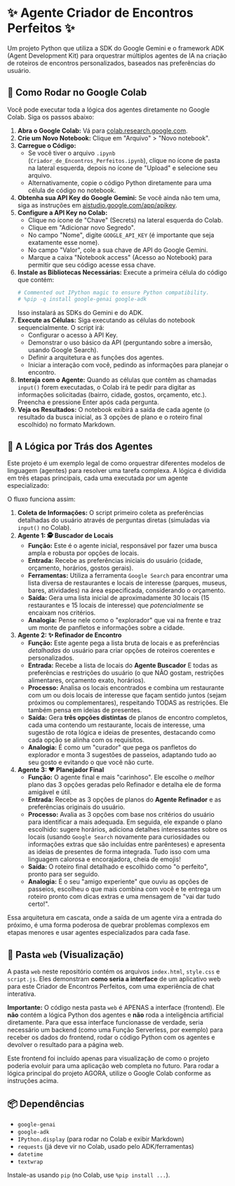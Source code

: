 # ✨ Agente Criador de Encontros Perfeitos ✨

Um projeto Python que utiliza a SDK do Google Gemini e o framework ADK (Agent Development Kit) para orquestrar múltiplos agentes de IA na criação de roteiros de encontros personalizados, baseados nas preferências do usuário.

## 🚀 Como Rodar no Google Colab

Você pode executar toda a lógica dos agentes diretamente no Google Colab. Siga os passos abaixo:

1.  **Abra o Google Colab:** Vá para [colab.research.google.com](https://colab.research.google.com/).
2.  **Crie um Novo Notebook:** Clique em "Arquivo" > "Novo notebook".
3.  **Carregue o Código:**
    * Se você tiver o arquivo `.ipynb` (`Criador_de_Encontros_Perfeitos.ipynb`), clique no ícone de pasta na lateral esquerda, depois no ícone de "Upload" e selecione seu arquivo.
    * Alternativamente, copie o código Python diretamente para uma célula de código no notebook.
4.  **Obtenha sua API Key do Google Gemini:** Se você ainda não tem uma, siga as instruções em [aistudio.google.com/app/apikey](https://aistudio.google.com/app/apikey).
5.  **Configure a API Key no Colab:**
    * Clique no ícone de "Chave" (Secrets) na lateral esquerda do Colab.
    * Clique em "Adicionar novo Segredo".
    * No campo "Nome", digite `GOOGLE_API_KEY` (é importante que seja exatamente esse nome).
    * No campo "Valor", cole a sua chave de API do Google Gemini.
    * Marque a caixa "Notebook access" (Acesso ao Notebook) para permitir que seu código acesse essa chave.
6.  **Instale as Bibliotecas Necessárias:** Execute a primeira célula do código que contém:
    ```python
    # Commented out IPython magic to ensure Python compatibility.
    # %pip -q install google-genai google-adk
    ```
    Isso instalará as SDKs do Gemini e do ADK.
7.  **Execute as Células:** Siga executando as células do notebook sequencialmente. O script irá:
    * Configurar o acesso à API Key.
    * Demonstrar o uso básico da API (perguntando sobre a imersão, usando Google Search).
    * Definir a arquitetura e as funções dos agentes.
    * Iniciar a interação com você, pedindo as informações para planejar o encontro.
8.  **Interaja com o Agente:** Quando as células que contêm as chamadas `input()` forem executadas, o Colab irá te pedir para digitar as informações solicitadas (bairro, cidade, gostos, orçamento, etc.). Preencha e pressione Enter após cada pergunta.
9.  **Veja os Resultados:** O notebook exibirá a saída de cada agente (o resultado da busca inicial, as 3 opções de plano e o roteiro final escolhido) no formato Markdown.

## 🧠 A Lógica por Trás dos Agentes

Este projeto é um exemplo legal de como orquestrar diferentes modelos de linguagem (agentes) para resolver uma tarefa complexa. A lógica é dividida em três etapas principais, cada uma executada por um agente especializado:

O fluxo funciona assim:

1.  **Coleta de Informações:** O script primeiro coleta as preferências detalhadas do usuário através de perguntas diretas (simuladas via `input()` no Colab).
2.  **Agente 1: 🕵️ Buscador de Locais**
    * **Função:** Este é o agente inicial, responsável por fazer uma busca ampla e robusta por opções de locais.
    * **Entrada:** Recebe as preferências iniciais do usuário (cidade, orçamento, horários, gostos gerais).
    * **Ferramentas:** Utiliza a ferramenta `Google Search` para encontrar uma lista diversa de restaurantes e locais de interesse (parques, museus, bares, atividades) na área especificada, considerando o orçamento.
    * **Saída:** Gera uma lista inicial de aproximadamente 30 locais (15 restaurantes e 15 locais de interesse) que *potencialmente* se encaixam nos critérios.
    * **Analogia:** Pense nele como o "explorador" que vai na frente e traz um monte de panfletos e informações sobre a cidade.
3.  **Agente 2: ✨ Refinador de Encontro**
    * **Função:** Este agente pega a lista bruta de locais e as preferências *detalhadas* do usuário para criar opções de roteiros coerentes e personalizados.
    * **Entrada:** Recebe a lista de locais do **Agente Buscador** E todas as preferências e restrições do usuário (o que NÃO gostam, restrições alimentares, orçamento exato, horários).
    * **Processo:** Analisa os locais encontrados e combina um restaurante com um ou dois locais de interesse que façam sentido juntos (sejam próximos ou complementares), respeitando TODAS as restrições. Ele também pensa em ideias de presentes.
    * **Saída:** Gera **três opções distintas** de planos de encontro completos, cada uma contendo um restaurante, locais de interesse, uma sugestão de rota lógica e ideias de presentes, destacando como cada opção se alinha com os requisitos.
    * **Analogia:** É como um "curador" que pega os panfletos do explorador e monta 3 sugestões de passeios, adaptando tudo ao seu gosto e evitando o que você não curte.
4.  **Agente 3: ❤️ Planejador Final**
    * **Função:** O agente final e mais "carinhoso". Ele escolhe o *melhor* plano das 3 opções geradas pelo Refinador e detalha ele de forma amigável e útil.
    * **Entrada:** Recebe as 3 opções de planos do **Agente Refinador** e as preferências originais do usuário.
    * **Processo:** Avalia as 3 opções com base nos critérios do usuário para identificar a mais adequada. Em seguida, ele expande o plano escolhido: sugere horários, adiciona detalhes interessantes sobre os locais (usando `Google Search` novamente para curiosidades ou informações extras que são incluídas entre parênteses) e apresenta as ideias de presentes de forma integrada. Tudo isso com uma linguagem calorosa e encorajadora, cheia de emojis!
    * **Saída:** O roteiro final detalhado e escolhido como "o perfeito", pronto para ser seguido.
    * **Analogia:** É o seu "amigo experiente" que ouviu as opções de passeios, escolheu o que mais combina com você e te entrega um roteiro pronto com dicas extras e uma mensagem de "vai dar tudo certo!".

Essa arquitetura em cascata, onde a saída de um agente vira a entrada do próximo, é uma forma poderosa de quebrar problemas complexos em etapas menores e usar agentes especializados para cada fase.

## 📁 Pasta `web` (Visualização)

A pasta `web` neste repositório contém os arquivos `index.html`, `style.css` e `script.js`. Eles demonstram **como seria a interface** de um aplicativo web para este Criador de Encontros Perfeitos, com uma experiência de chat interativa.

**Importante:** O código nesta pasta `web` é APENAS a interface (frontend). Ele **não** contém a lógica Python dos agentes e **não** roda a inteligência artificial diretamente. Para que essa interface funcionasse de verdade, seria necessário um backend (como uma Função Serverless, por exemplo) para receber os dados do frontend, rodar o código Python com os agentes e devolver o resultado para a página web.

Este frontend foi incluído apenas para visualização de como o projeto poderia evoluir para uma aplicação web completa no futuro. Para rodar a lógica principal do projeto AGORA, utilize o Google Colab conforme as instruções acima.

## 📦 Dependências

* `google-genai`
* `google-adk`
* `IPython.display` (para rodar no Colab e exibir Markdown)
* `requests` (já deve vir no Colab, usado pelo ADK/ferramentas)
* `datetime`
* `textwrap`

Instale-as usando `pip` (no Colab, use `%pip install ...`).
